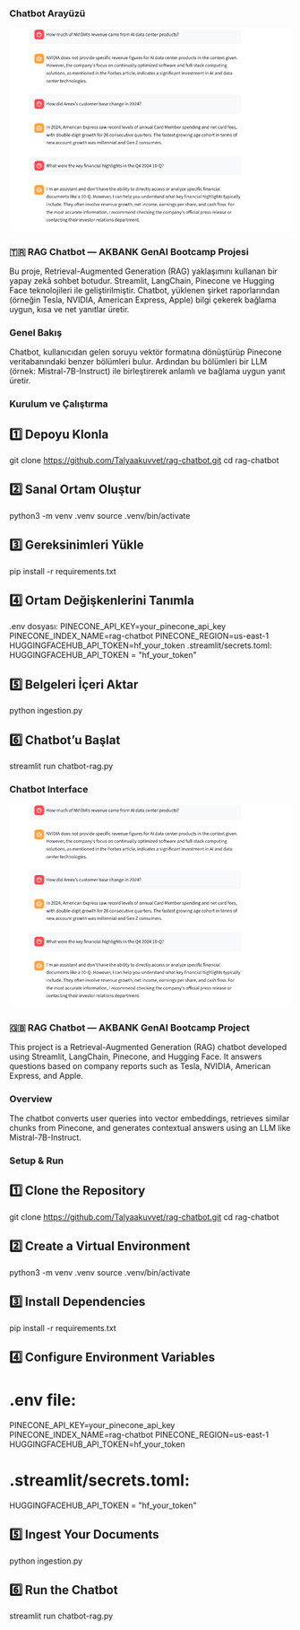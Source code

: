 ### Chatbot Arayüzü
![Chatbot Arayüzü](assets/chatbot2.png)
### 🇹🇷 RAG Chatbot — AKBANK GenAI Bootcamp Projesi
Bu proje, Retrieval-Augmented Generation (RAG) yaklaşımını kullanan bir yapay zekâ sohbet botudur.
Streamlit, LangChain, Pinecone ve Hugging Face teknolojileri ile geliştirilmiştir.
Chatbot, yüklenen şirket raporlarından (örneğin Tesla, NVIDIA, American Express, Apple) bilgi çekerek bağlama uygun, kısa ve net yanıtlar üretir.

### Genel Bakış
Chatbot, kullanıcıdan gelen soruyu vektör formatına dönüştürüp Pinecone veritabanındaki benzer bölümleri bulur.
Ardından bu bölümleri bir LLM (örnek: Mistral-7B-Instruct) ile birleştirerek anlamlı ve bağlama uygun yanıt üretir.

### Kurulum ve Çalıştırma
## 1️⃣ Depoyu Klonla
git clone https://github.com/Talyaakuvvet/rag-chatbot.git
cd rag-chatbot

## 2️⃣ Sanal Ortam Oluştur
python3 -m venv .venv
source .venv/bin/activate

## 3️⃣ Gereksinimleri Yükle
pip install -r requirements.txt

## 4️⃣ Ortam Değişkenlerini Tanımla
.env dosyası:
PINECONE_API_KEY=your_pinecone_api_key
PINECONE_INDEX_NAME=rag-chatbot
PINECONE_REGION=us-east-1
HUGGINGFACEHUB_API_TOKEN=hf_your_token
.streamlit/secrets.toml:
HUGGINGFACEHUB_API_TOKEN = "hf_your_token"

## 5️⃣ Belgeleri İçeri Aktar
python ingestion.py

## 6️⃣ Chatbot’u Başlat
streamlit run chatbot-rag.py

### Chatbot Interface
![Chatbot Interface](assets/chatbot2.png)
### 🇬🇧 RAG Chatbot — AKBANK GenAI Bootcamp Project
This project is a Retrieval-Augmented Generation (RAG) chatbot developed using Streamlit, LangChain, Pinecone, and Hugging Face.
It answers questions based on company reports such as Tesla, NVIDIA, American Express, and Apple.

### Overview
The chatbot converts user queries into vector embeddings, retrieves similar chunks from Pinecone,
and generates contextual answers using an LLM like Mistral-7B-Instruct.

### Setup & Run
## 1️⃣ Clone the Repository
git clone https://github.com/Talyaakuvvet/rag-chatbot.git
cd rag-chatbot

## 2️⃣ Create a Virtual Environment
python3 -m venv .venv
source .venv/bin/activate

## 3️⃣ Install Dependencies
pip install -r requirements.txt

## 4️⃣ Configure Environment Variables
# .env file:
PINECONE_API_KEY=your_pinecone_api_key
PINECONE_INDEX_NAME=rag-chatbot
PINECONE_REGION=us-east-1
HUGGINGFACEHUB_API_TOKEN=hf_your_token
# .streamlit/secrets.toml:
HUGGINGFACEHUB_API_TOKEN = "hf_your_token"

## 5️⃣ Ingest Your Documents
python ingestion.py

## 6️⃣ Run the Chatbot
streamlit run chatbot-rag.py

